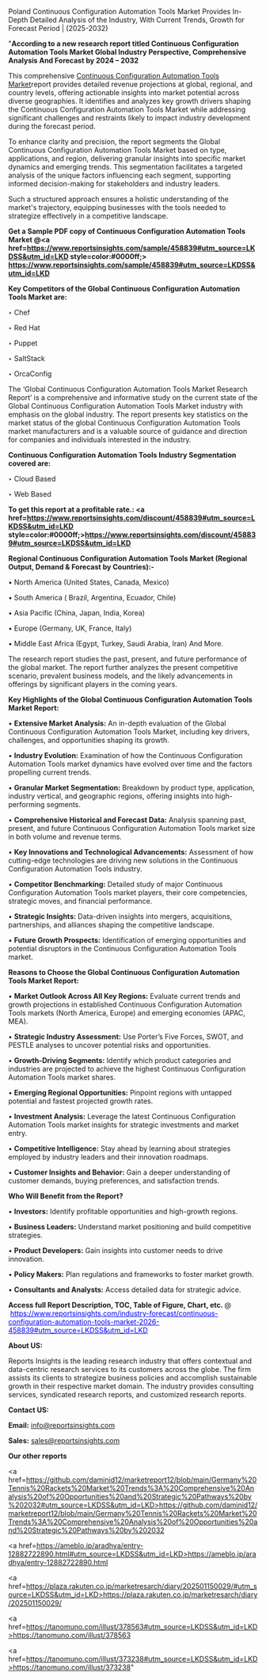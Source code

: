 Poland Continuous Configuration Automation Tools Market Provides In-Depth Detailed Analysis of the Industry, With Current Trends, Growth for Forecast Period | (2025-2032)

"<strong>According to a new research report titled Continuous Configuration Automation Tools Market Global Industry Perspective, Comprehensive Analysis And Forecast by 2024 – 2032</strong>

This comprehensive <a href=https://www.reportsinsights.com/sample/458839>Continuous Configuration Automation Tools Market</a>report provides detailed revenue projections at global, regional, and country levels, offering actionable insights into market potential across diverse geographies. It identifies and analyzes key growth drivers shaping the Continuous Configuration Automation Tools Market while addressing significant challenges and restraints likely to impact industry development during the forecast period.

To enhance clarity and precision, the report segments the Global Continuous Configuration Automation Tools Market based on type, applications, and region, delivering granular insights into specific market dynamics and emerging trends. This segmentation facilitates a targeted analysis of the unique factors influencing each segment, supporting informed decision-making for stakeholders and industry leaders.

Such a structured approach ensures a holistic understanding of the market's trajectory, equipping businesses with the tools needed to strategize effectively in a competitive landscape.

<strong>Get a Sample PDF copy of Continuous Configuration Automation Tools Market </strong><strong>@<a href=https://www.reportsinsights.com/sample/458839#utm_source=LKDSS&utm_id=LKD style=color:#0000ff;> https://www.reportsinsights.com/sample/458839#utm_source=LKDSS&utm_id=LKD</a></strong></font>

<strong>Key Competitors of the Global Continuous Configuration Automation Tools Market are:</strong>

‣ Chef

‣ Red Hat

‣ Puppet

‣ SaltStack

‣ OrcaConfig

The ‘Global Continuous Configuration Automation Tools Market Research Report’ is a comprehensive and informative study on the current state of the Global Continuous Configuration Automation Tools Market industry with emphasis on the global industry. The report presents key statistics on the market status of the global Continuous Configuration Automation Tools market manufacturers and is a valuable source of guidance and direction for companies and individuals interested in the industry.

<strong>Continuous Configuration Automation Tools Industry Segmentation covered are:</strong>

‣ Cloud Based

‣ Web Based

<strong>To get this report at a profitable rate.: <a href=https://www.reportsinsights.com/discount/458839#utm_source=LKDSS&utm_id=LKD style=color:#0000ff;>https://www.reportsinsights.com/discount/458839#utm_source=LKDSS&utm_id=LKD</a></strong></font>

<strong>Regional Continuous Configuration Automation Tools Market (Regional Output, Demand &amp; Forecast by Countries):-</strong>

• North America (United States, Canada, Mexico)

• South America ( Brazil, Argentina, Ecuador, Chile)

• Asia Pacific (China, Japan, India, Korea)

• Europe (Germany, UK, France, Italy)

• Middle East Africa (Egypt, Turkey, Saudi Arabia, Iran) And More.

The research report studies the past, present, and future performance of the global market. The report further analyzes the present competitive scenario, prevalent business models, and the likely advancements in offerings by significant players in the coming years.

<strong>Key Highlights of the Global Continuous Configuration Automation Tools Market Report:</strong>

• <strong>Extensive Market Analysis:</strong> An in-depth evaluation of the Global Continuous Configuration Automation Tools Market, including key drivers, challenges, and opportunities shaping its growth.

• <strong>Industry Evolution:</strong> Examination of how the Continuous Configuration Automation Tools market dynamics have evolved over time and the factors propelling current trends.

• <strong>Granular Market Segmentation:</strong> Breakdown by product type, application, industry vertical, and geographic regions, offering insights into high-performing segments.

• <strong>Comprehensive Historical and Forecast Data:</strong> Analysis spanning past, present, and future Continuous Configuration Automation Tools market size in both volume and revenue terms.

• <strong>Key Innovations and Technological Advancements:</strong> Assessment of how cutting-edge technologies are driving new solutions in the Continuous Configuration Automation Tools industry.

• <strong>Competitor Benchmarking:</strong> Detailed study of major Continuous Configuration Automation Tools market players, their core competencies, strategic moves, and financial performance.

• <strong>Strategic Insights:</strong> Data-driven insights into mergers, acquisitions, partnerships, and alliances shaping the competitive landscape.

• <strong>Future Growth Prospects:</strong> Identification of emerging opportunities and potential disruptors in the Continuous Configuration Automation Tools market.

<strong>Reasons to Choose the Global Continuous Configuration Automation Tools Market Report:</strong>

• <strong>Market Outlook Across All Key Regions:</strong> Evaluate current trends and growth projections in established Continuous Configuration Automation Tools markets (North America, Europe) and emerging economies (APAC, MEA).

• <strong>Strategic Industry Assessment:</strong> Use Porter’s Five Forces, SWOT, and PESTLE analyses to uncover potential risks and opportunities.

• <strong>Growth-Driving Segments:</strong> Identify which product categories and industries are projected to achieve the highest Continuous Configuration Automation Tools market shares.

• <strong>Emerging Regional Opportunities:</strong> Pinpoint regions with untapped potential and fastest projected growth rates.

• <strong>Investment Analysis:</strong> Leverage the latest Continuous Configuration Automation Tools market insights for strategic investments and market entry.

• <strong>Competitive Intelligence:</strong> Stay ahead by learning about strategies employed by industry leaders and their innovation roadmaps.

• <strong>Customer Insights and Behavior:</strong> Gain a deeper understanding of customer demands, buying preferences, and satisfaction trends.

<strong>Who Will Benefit from the Report?</strong>

• <strong>Investors:</strong> Identify profitable opportunities and high-growth regions.

• <strong>Business Leaders:</strong> Understand market positioning and build competitive strategies.

• <strong>Product Developers:</strong> Gain insights into customer needs to drive innovation.

• <strong>Policy Makers:</strong> Plan regulations and frameworks to foster market growth.

• <strong>Consultants and Analysts:</strong> Access detailed data for strategic advice.
</ul>
<strong>Access full Report Description, TOC, Table of Figure, Chart, etc. </strong>@  <a href=https://www.reportsinsights.com/industry-forecast/continuous-configuration-automation-tools-market-2026-458839#utm_source=LKDSS&utm_id=LKD style=color:#0000ff;>https://www.reportsinsights.com/industry-forecast/continuous-configuration-automation-tools-market-2026-458839#utm_source=LKDSS&utm_id=LKD</a></font>

<strong><strong>About US</strong>:</strong>

Reports Insights is the leading research industry that offers contextual and data-centric research services to its customers across the globe. The firm assists its clients to strategize business policies and accomplish sustainable growth in their respective market domain. The industry provides consulting services, syndicated research reports, and customized research reports.

<strong>Contact US:</strong>

<p class=""""><b>Email:</b> <a href=mailto:info@reportsinsights.com>info@reportsinsights.com</a></p>
<p class=""""><b>Sales:</b> <a href=mailto:sales@reportsinsights.com>sales@reportsinsights.com</a></p>

<strong>Our other reports</strong>

<a href=https://github.com/daminid12/marketreport12/blob/main/Germany%20Tennis%20Rackets%20Market%20Trends%3A%20Comprehensive%20Analysis%20of%20Opportunities%20and%20Strategic%20Pathways%20by%202032#utm_source=LKDSS&utm_id=LKD>https://github.com/daminid12/marketreport12/blob/main/Germany%20Tennis%20Rackets%20Market%20Trends%3A%20Comprehensive%20Analysis%20of%20Opportunities%20and%20Strategic%20Pathways%20by%202032</a>

<a href=https://ameblo.jp/aradhya/entry-12882722890.html#utm_source=LKDSS&utm_id=LKD>https://ameblo.jp/aradhya/entry-12882722890.html</a>

<a href=https://plaza.rakuten.co.jp/marketresarch/diary/202501150029/#utm_source=LKDSS&utm_id=LKD>https://plaza.rakuten.co.jp/marketresarch/diary/202501150029/</a>

<a href=https://tanomuno.com/illust/378563#utm_source=LKDSS&utm_id=LKD>https://tanomuno.com/illust/378563</a>

<a href=https://tanomuno.com/illust/373238#utm_source=LKDSS&utm_id=LKD>https://tanomuno.com/illust/373238</a>"
